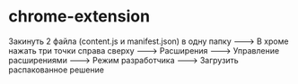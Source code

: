 # chrome-extension
Закинуть 2 файла (content.js и manifest.json) в одну папку ---> В хроме нажать три точки справа сверху ---> Расширения ---> Управление расширениями ---> Режим разработчика ---> Загрузить распакованное решение
